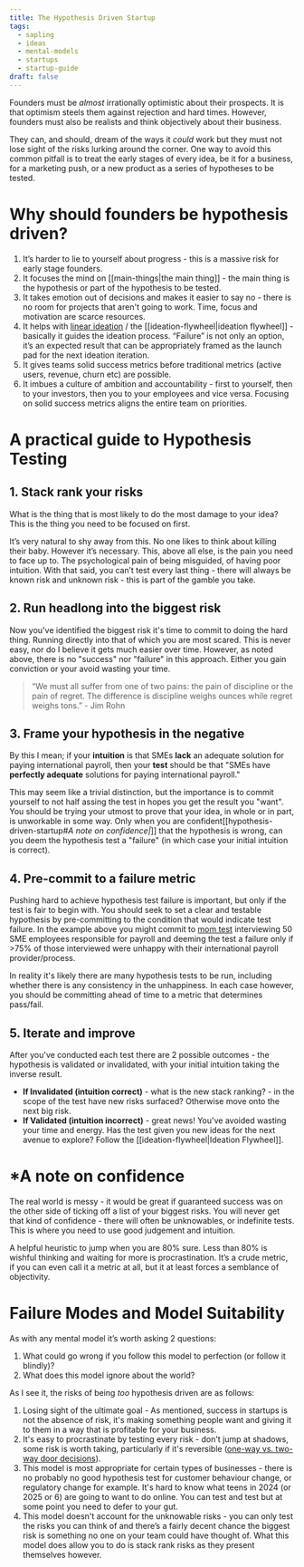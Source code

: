 ```yaml
---
title: The Hypothesis Driven Startup
tags:
  - sapling
  - ideas
  - mental-models
  - startups
  - startup-guide
draft: false
---
```

Founders must be *almost* irrationally optimistic about their prospects. It is that optimism steels them against rejection and hard times. However, founders must also be realists and think objectively about their business.

They can, and should, dream of the ways it *could* work but they must not lose sight of the risks lurking around the corner. One way to avoid this common pitfall is to treat the early stages of every idea, be it for a business, for a marketing push, or a new product as a series of hypotheses to be tested.

# Why should founders be hypothesis driven?

1. It’s harder to lie to yourself about progress - this is a massive risk for early stage founders.
2. It focuses the mind on [[main-things|the main thing]] - the main thing is the hypothesis or part of the hypothesis to be tested.
3. It takes emotion out of decisions and makes it easier to say no - there is no room for projects that aren't going to work. Time, focus and motivation are scarce resources.
4. It helps with [linear ideation](https://medium.com/entrepreneur-first/how-to-pivot-properly-linear-ideation-5be605f37d04) / the [[ideation-flywheel|ideation flywheel]] - basically it guides the ideation process. “Failure” is not only an option, it’s an expected result that can be appropriately framed as the launch pad for the next ideation iteration.
5. It gives teams solid success metrics before traditional metrics (active users, revenue, churn etc) are possible.
6. It imbues a culture of ambition and accountability - first to yourself, then to your investors, then you to your employees and vice versa. Focusing on solid success metrics aligns the entire team on priorities.

# A practical guide to Hypothesis Testing

## 1. Stack rank your risks

What is the thing that is most likely to do the most damage to your idea? This is the thing you need to be focused on first. 

It’s very natural to shy away from this. No one likes to think about killing their baby. However it’s necessary. This, above all else, is the pain you need to face up to. The psychological pain of being misguided, of having poor intuition. With that said, you can’t test every last thing - there will always be known risk and unknown risk - this is part of the gamble you take.

## 2. Run headlong into the biggest risk 

Now you've identified the biggest risk it's time to commit to doing the hard thing. Running directly into that of which you are most scared. This is never easy, nor do I believe it gets much easier over time. However, as noted above, there is no "success" nor "failure" in this approach. Either you gain conviction or your avoid wasting your time.

> “We must all suffer from one of two pains: the pain of discipline or the pain of regret. The difference is discipline weighs ounces while regret weighs tons.” - Jim Rohn

## 3. Frame your hypothesis in the negative

By this I mean; if your **intuition** is that SMEs **lack** an adequate solution for paying international payroll, then your **test** should be that "SMEs have **perfectly adequate** solutions for paying international payroll."

This may seem like a trivial distinction, but the importance is to commit yourself to not half assing the test in hopes you get the result you "want". You should be trying your utmost to prove that your idea, in whole or in part, is unworkable in some way. Only when you are confident[[hypothesis-driven-startup#*A note on confidence|*]]  that the hypothesis is wrong, can you deem the hypothesis test a "failure" (in which case your initial intuition is correct).

## 4. Pre-commit to a failure metric

Pushing hard to achieve hypothesis test failure is important, but only if the test is fair to begin with. You should seek to set a clear and testable hypothesis by pre-committing to the condition that would indicate test failure. In the example above you might commit to [mom test](https://fourminutebooks.com/the-mom-test-summary/#:~:text=1%2DSentence%2DSummary%3A%20The,to%20make%20you%20feel%20good.&text=Let's%20say%20you've%20got%20a%20business%20idea.) interviewing 50 SME employees responsible for payroll and deeming the test a failure only if >75% of those interviewed were unhappy with their international payroll provider/process. 

In reality it's likely there are many hypothesis tests to be run, including whether there is any consistency in the unhappiness. In each case however, you should be committing ahead of time to a metric that determines pass/fail.
## 5. Iterate and improve

After you've conducted each test there are 2 possible outcomes - the hypothesis is validated or invalidated, with your initial intuition taking the inverse result.

- **If Invalidated (intuition correct)** - what is the new stack ranking? - in the scope of the test have new risks surfaced? Otherwise move onto the next big risk.
- **If Validated (intuition incorrect)** - great news! You've avoided wasting your time and energy. Has the test given you new ideas for the next avenue to explore? Follow the [[ideation-flywheel|Ideation Flywheel]].

# \*A note on confidence

The real world is messy - it would be great if guaranteed success was on the other side of ticking off a list of your biggest risks. You will never get that kind of confidence - there will often be unknowables, or indefinite tests. This is where you need to use good judgement and intuition.

A helpful heuristic to jump when you are 80% sure. Less than 80% is wishful thinking and waiting for more is procrastination. It’s a crude metric, if you can even call it a metric at all, but it at least forces a semblance of objectivity.

# Failure Modes and Model Suitability

As with any mental model it’s worth asking 2 questions: 
1. What could go wrong if you follow this model to perfection (or follow it blindly)? 
2. What does this model ignore about the world?

As I see it, the risks of being *too* hypothesis driven are as follows:

1. Losing sight of the ultimate goal - As mentioned, success in startups is not the absence of risk, it's making something people want and giving it to them in a way that is profitable for your business.
2. It's easy to procrastinate by testing every risk - don't jump at shadows, some risk is worth taking, particularly if it's reversible ([one-way vs. two-way door decisions](https://notes.paulswail.com/public/One-way+vs+two-way+door+decisions)).
3. This model is most appropriate for certain types of businesses - there is no probably no good hypothesis test for customer behaviour change, or regulatory change for example. It's hard to know what teens in 2024 (or 2025 or 6) are going to want to do online. You can test and test but at some point you need to defer to your gut.
4. This model doesn't account for the unknowable risks - you can only test the risks you can think of and there’s a fairly decent chance the biggest risk is something no one on your team could have thought of. What this model does allow you to do is stack rank risks as they present themselves however.




